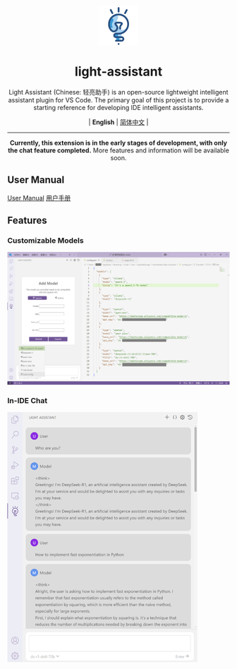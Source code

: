 <div align="center" >
    <img src="assets/icon/light-assistant.png" width="90px" height="90px"/>
    <h1 align="center">light-assistant</h1>
    <p>Light Assistant (Chinese: 轻亮助手) is an open-source lightweight intelligent assistant plugin for VS Code. The primary goal of this project is to provide a starting reference for developing IDE intelligent assistants.</p>
    <p>
        | <b>English</b> | <a href="https://github.com/HiMeditator/light-assistant/blob/main/docs/README_zh_cn.md">简体中文</a> |
    </p>
</div>

<hr>

<div align="center" >
    <p><b>Currently, this extension is in the early stages of development, with only the chat feature completed.</b> More features and information will be available soon.</p>
</div>

## User Manual

[User Manual](docs/user-manual.md)
[用户手册](docs/user-manual_zh_cn.md)

## Features

### Customizable Models

<img src="docs/img/media/01.png" />

### In-IDE Chat

<img src="docs/img/media/02.png" style="zoom:60%;" />